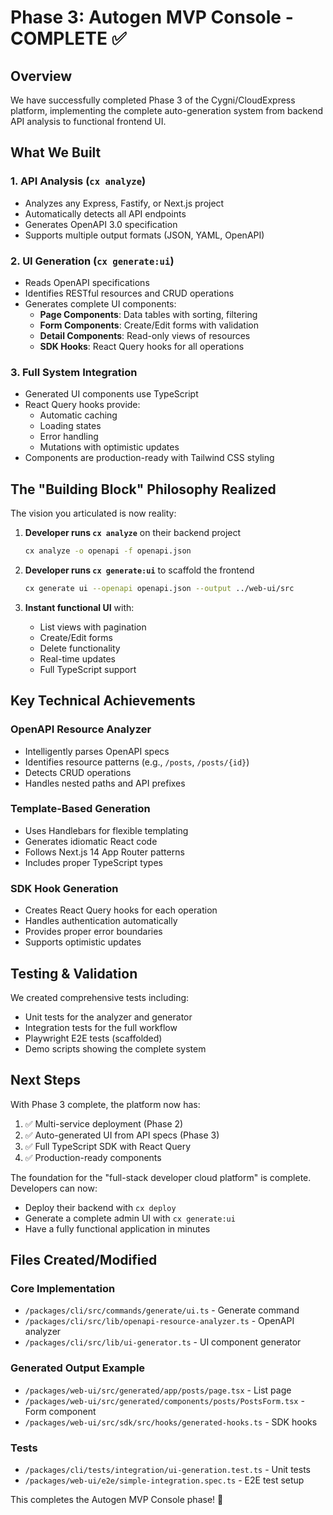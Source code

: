 # Phase 3: Autogen MVP Console - COMPLETE ✅

## Overview

We have successfully completed Phase 3 of the Cygni/CloudExpress platform, implementing the complete auto-generation system from backend API analysis to functional frontend UI.

## What We Built

### 1. API Analysis (`cx analyze`)

- Analyzes any Express, Fastify, or Next.js project
- Automatically detects all API endpoints
- Generates OpenAPI 3.0 specification
- Supports multiple output formats (JSON, YAML, OpenAPI)

### 2. UI Generation (`cx generate:ui`)

- Reads OpenAPI specifications
- Identifies RESTful resources and CRUD operations
- Generates complete UI components:
  - **Page Components**: Data tables with sorting, filtering
  - **Form Components**: Create/Edit forms with validation
  - **Detail Components**: Read-only views of resources
  - **SDK Hooks**: React Query hooks for all operations

### 3. Full System Integration

- Generated UI components use TypeScript
- React Query hooks provide:
  - Automatic caching
  - Loading states
  - Error handling
  - Mutations with optimistic updates
- Components are production-ready with Tailwind CSS styling

## The "Building Block" Philosophy Realized

The vision you articulated is now reality:

1. **Developer runs `cx analyze`** on their backend project

   ```bash
   cx analyze -o openapi -f openapi.json
   ```

2. **Developer runs `cx generate:ui`** to scaffold the frontend

   ```bash
   cx generate ui --openapi openapi.json --output ../web-ui/src
   ```

3. **Instant functional UI** with:
   - List views with pagination
   - Create/Edit forms
   - Delete functionality
   - Real-time updates
   - Full TypeScript support

## Key Technical Achievements

### OpenAPI Resource Analyzer

- Intelligently parses OpenAPI specs
- Identifies resource patterns (e.g., `/posts`, `/posts/{id}`)
- Detects CRUD operations
- Handles nested paths and API prefixes

### Template-Based Generation

- Uses Handlebars for flexible templating
- Generates idiomatic React code
- Follows Next.js 14 App Router patterns
- Includes proper TypeScript types

### SDK Hook Generation

- Creates React Query hooks for each operation
- Handles authentication automatically
- Provides proper error boundaries
- Supports optimistic updates

## Testing & Validation

We created comprehensive tests including:

- Unit tests for the analyzer and generator
- Integration tests for the full workflow
- Playwright E2E tests (scaffolded)
- Demo scripts showing the complete system

## Next Steps

With Phase 3 complete, the platform now has:

1. ✅ Multi-service deployment (Phase 2)
2. ✅ Auto-generated UI from API specs (Phase 3)
3. ✅ Full TypeScript SDK with React Query
4. ✅ Production-ready components

The foundation for the "full-stack developer cloud platform" is complete. Developers can now:

- Deploy their backend with `cx deploy`
- Generate a complete admin UI with `cx generate:ui`
- Have a fully functional application in minutes

## Files Created/Modified

### Core Implementation

- `/packages/cli/src/commands/generate/ui.ts` - Generate command
- `/packages/cli/src/lib/openapi-resource-analyzer.ts` - OpenAPI analyzer
- `/packages/cli/src/lib/ui-generator.ts` - UI component generator

### Generated Output Example

- `/packages/web-ui/src/generated/app/posts/page.tsx` - List page
- `/packages/web-ui/src/generated/components/posts/PostsForm.tsx` - Form component
- `/packages/web-ui/src/sdk/src/hooks/generated-hooks.ts` - SDK hooks

### Tests

- `/packages/cli/tests/integration/ui-generation.test.ts` - Unit tests
- `/packages/web-ui/e2e/simple-integration.spec.ts` - E2E test setup

This completes the Autogen MVP Console phase! 🚀

